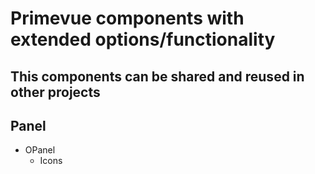 # Primevue components with extended options/functionality
## This components can be shared and reused in other projects

## Panel
* OPanel
  * Icons